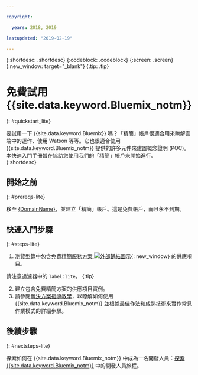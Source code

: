 ```yaml
---

copyright:

  years: 2018, 2019

lastupdated: "2019-02-19"

---
```


{:shortdesc: .shortdesc}
{:codeblock: .codeblock}
{:screen: .screen}
{:new_window: target="_blank"}
{:tip: .tip}


# 免費試用 {{site.data.keyword.Bluemix_notm}}
{: #quickstart_lite}

要試用一下 {{site.data.keyword.Bluemix}} 嗎？「精簡」帳戶很適合用來瞭解雲端中的運作、使用 Watson 等等。它也很適合使用 {{site.data.keyword.Bluemix_notm}} 提供的許多元件來建置概念證明 (POC)。本快速入門手冊旨在協助您使用我們的「精簡」帳戶來開始進行。  
{:shortdesc}  

## 開始之前
{: #prereqs-lite}

移至 [{DomainName}]({DomainName})，並建立「精簡」帳戶。這是免費帳戶，而且永不到期。

## 快速入門步驟
{: #steps-lite}

1. 瀏覽型錄中包含免費[精簡服務方案 ![外部鏈結圖示](../icons/launch-glyph.svg "外部鏈結圖示")](https://{DomainName}/catalog/?search=label:lite){: new_window} 的供應項目。
  
  請注意過濾器中的 `label:lite`。
  {:tip}

2. 建立包含免費精簡方案的供應項目實例。
3. 請參閱[解決方案指導教學](/docs/tutorials?topic=solution-tutorials-tutorials)，以瞭解如何使用 {{site.data.keyword.Bluemix_notm}} 並根據最佳作法和成熟技術來實作常見作業模式的詳細步驟。 


## 後續步驟
{: #nextsteps-lite}

探索如何在 {{site.data.keyword.Bluemix_notm}} 中成為一名開發人員：[探索 {{site.data.keyword.Bluemix_notm}}](/docs/overview?topic=overview-dev-journey) 中的開發人員旅程。 


